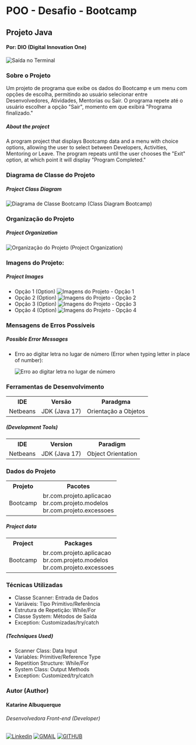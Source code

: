 # POO - Desafio - Bootcamp
## Projeto Java
#### Por: DIO (Digital Innovation One)

![Saída no Terminal](./imagens/aplicacao.png "Saída do Terminal")

### Sobre o Projeto

Um projeto de programa que exibe os dados do Bootcamp e um menu com opções de escolha, permitindo ao usuário selecionar entre Desenvolvedores, Atividades, Mentorias ou Sair. O programa repete até o usuário escolher a opção "Sair", momento em que exibirá "Programa finalizado."

##### About the project

A program project that displays Bootcamp data and a menu with choice options, allowing the user to select between Developers, Activities, Mentoring or Leave. The program repeats until the user chooses the "Exit" option, at which point it will display "Program Completed."

### Diagrama de Classe do Projeto
##### Project Class Diagram

![Diagrama de Classe Bootcamp (Class Diagram Bootcamp)](./imagens/bootcamp-diagrama-de-classe.jpg "Diagrama de Classe Bootcamp (Class Diagram Bootcamp)")

### Organização do Projeto
##### Project Organization

![Organização do Projeto (Project Organization)](./imagens/pacotes.png "Organização do Projeto (Project Organization)")

### Imagens do Projeto:
##### Project Images

* Opção 1 (Option)
    ![Imagens do Projeto - Opção 1](./imagens/opcao1.png "Imagens do Projeto - Opção 1")
* Opção 2 (Option)
    ![Imagens do Projeto - Opção 2](./imagens/opcao2.png "Imagens do Projeto - Opção 2")
* Opção 3 (Option)
    ![Imagens do Projeto - Opção 3](./imagens/opcao3.png "Imagens do Projeto - Opção 3")
* Opção 4 (Option)
    ![Imagens do Projeto - Opção 4](./imagens/opcao4.png "Imagens do Projeto - Opção 4") 

### Mensagens de Erros Possíveis
##### Possible Error Messages

* Erro ao digitar letra no lugar de número (Error when typing letter in place of number):

    ![Erro ao digitar letra no lugar de número](./imagens/erro.png "Erro ao digitar letra no lugar de número")

### Ferramentas de Desenvolvimento

<table>
    <head>
        <tr><th>IDE</th><th>Versão</th><th>Paradgma</th></tr>
    </head>
    <body>
        <tr><td>Netbeans</td><td>JDK (Java 17)</td><td>Orientação a Objetos</td></tr>        
    </body>
</table>

##### (Development Tools)

<table>
    <head>
        <tr><th>IDE</th><th>Version</th><th>Paradigm</th></tr>
    </head>
    <body>
        <tr><td>Netbeans</td><td>JDK (Java 17)</td><td>Object Orientation</td></tr>        
    </body>
</table>

### Dados do Projeto

<table>
    <head>
        <tr><th>Projeto</th><th>Pacotes</th></tr>
    </head>
    <body>
        <tr>
            <td>Bootcamp</td>
            <td>
                br.com.projeto.aplicacao<br/>
                br.com.projeto.modelos<br/>
                br.com.projeto.excessoes<br/>
            </td>
        </tr>
    </body>
</table>

##### Project data

<table>
    <head>
        <tr><th>Project</th><th>Packages</th></tr>
    </head>
    <body>
        <tr>
            <td>Bootcamp</td>
            <td>
                br.com.projeto.aplicacao<br/>
                br.com.projeto.modelos<br/>
                br.com.projeto.excessoes<br/>
            </td>
        </tr>
    </body>
</table>

### Técnicas Utilizadas

* Classe Scanner: Entrada de Dados
* Variáveis: Tipo Primitivo/Referência
* Estrutura de Repetição: While/For
* Classe System: Métodos de Saída
* Exception: Customizadas/try/catch

##### (Techniques Used)

* Scanner Class: Data Input
* Variables: Primitive/Reference Type
* Repetition Structure: While/For
* System Class: Output Methods
* Exception: Customized/try/catch

### Autor (Author)
#### Katarine Albuquerque
###### Desenvolvedora Front-end (Developer)
[![Linkedin](https://img.shields.io/badge/LinkedIn-2A00FF?style=for-the-badge&logo=linkedin&logoColor=white&labelColor=whithe)](https://www.linkedin.com/in/katarine-albuquerque/) [![GMAIL](https://img.shields.io/badge/-Gmail-E34C26?style=for-the-badge&logo=gmail&logoColor=white&labelColor=whithe)](mailto:kba.2879@gmail.com)  [![GITHUB](https://img.shields.io/badge/GitHub-41B883?style=for-the-badge&logo=github&logoColor=white&labelColor=whithe)](https://github.com/katarine-bez-albuquerque)
